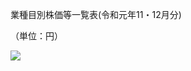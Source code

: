 業種目別株価等一覧表(令和元年11・12月分)

（単位：円）

![](https://www.nta.go.jp/tmp/916111c0-c91b-493a-bd3b-07f1015176e2/images/e00168a7eab60fce5238171865593b595e04d2388c46a2ab1a0b6ed0fbaacb98.jpg)